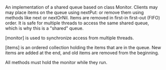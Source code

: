 An implementation of a shared queue based on class Monitor.  Clients may may place items on the queue using nextPut: or remove them using methods like next or nextOrNil.  Items are removed in first-in first-out (FIFO) order.  It is safe for multiple threads to access the same shared queue, which is why this is a "shared" queue.

[monitor] is used to synchronize access from multiple threads.

[items] is an ordered collection holding the items that are in the queue.  New items are added  at the end, and old items are removed from the beginning.

All methods must hold the monitor while they run.
